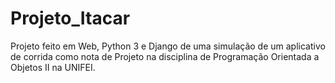 # Projeto_Itacar
Projeto feito em Web, Python 3 e Django de uma simulação de um aplicativo de corrida como nota de Projeto na disciplina de Programação Orientada a Objetos II na UNIFEI.
